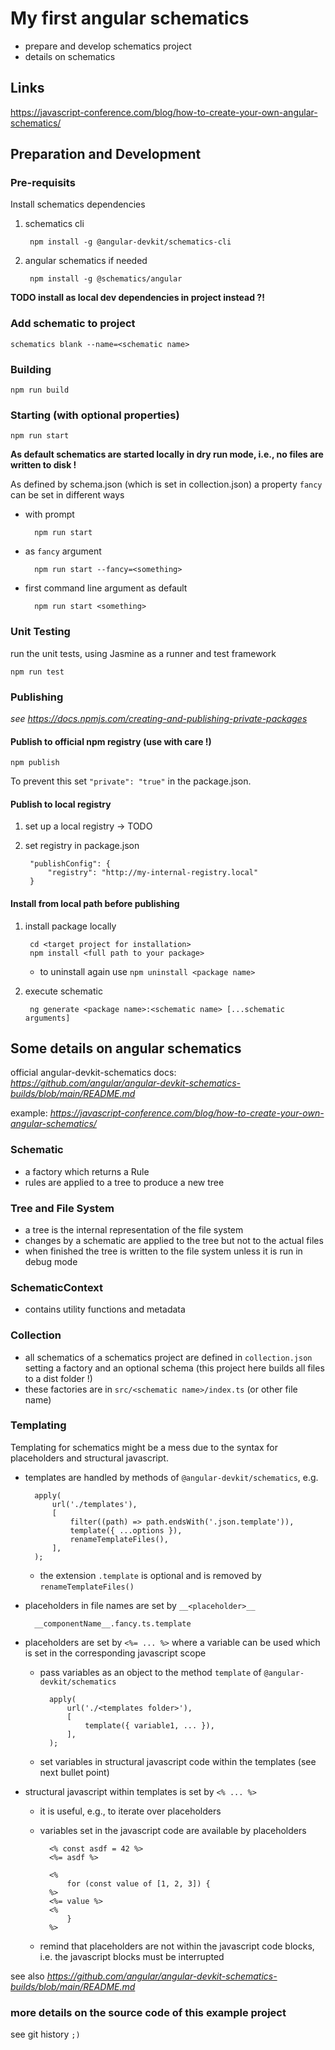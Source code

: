 # My first angular schematics

* prepare and develop schematics project
* details on schematics

## Links

https://javascript-conference.com/blog/how-to-create-your-own-angular-schematics/


## Preparation and Development

### Pre-requisits

Install schematics dependencies

1) schematics cli

        npm install -g @angular-devkit/schematics-cli

1) angular schematics if needed

        npm install -g @schematics/angular

**TODO install as local dev dependencies in project instead ?!**


### Add schematic to project

    schematics blank --name=<schematic name>


### Building

    npm run build


### Starting (with optional properties)

    npm run start

**As default schematics are started locally in dry run mode, i.e., no files are written to disk !**

As defined by schema.json (which is set in collection.json)
a property `fancy` can be set in different ways

* with prompt

        npm run start

* as `fancy` argument

        npm run start --fancy=<something>

* first command line argument as default

        npm run start <something>


### Unit Testing

run the unit tests, using Jasmine as a runner and test framework

    npm run test


### Publishing

*see https://docs.npmjs.com/creating-and-publishing-private-packages*

#### Publish to official npm registry (use with care !)

    npm publish

To prevent this set `"private": "true"` in the package.json.


#### Publish to local registry

1) set up a local registry -> TODO
1) set registry in package.json

        "publishConfig": {
            "registry": "http://my-internal-registry.local"
        }


#### Install from local path before publishing

1) install package locally

        cd <target project for installation>
        npm install <full path to your package>

    * to uninstall again use `npm uninstall <package name>`

1) execute schematic

        ng generate <package name>:<schematic name> [...schematic arguments]


## Some details on angular schematics

official angular-devkit-schematics docs:
*https://github.com/angular/angular-devkit-schematics-builds/blob/main/README.md*

example:
*https://javascript-conference.com/blog/how-to-create-your-own-angular-schematics/*


### Schematic

* a factory which returns a Rule
* rules are applied to a tree to produce a new tree


### Tree and File System

* a tree is the internal representation of the file system
* changes by a schematic are applied to the tree but not to the actual files
* when finished the tree is written to the file system unless it is run in debug mode


### SchematicContext

* contains utility functions and metadata


### Collection

* all schematics of a schematics project are defined in `collection.json` setting a factory and an optional schema (this project here builds all files to a dist folder !)
* these factories are in `src/<schematic name>/index.ts` (or other file name)


### Templating

Templating for schematics might be a mess due to the syntax for placeholders and structural javascript.
* templates are handled by methods of `@angular-devkit/schematics`, e.g.

        apply(
            url('./templates'),
            [
                filter((path) => path.endsWith('.json.template')),
                template({ ...options }),
                renameTemplateFiles(),
            ],
        );

    * the extension `.template` is optional and is removed by `renameTemplateFiles()`

* placeholders in file names are set by `__<placeholder>__`

        __componentName__.fancy.ts.template

* placeholders are set by `<%= ... %>` where a variable can be used which is set in the corresponding javascript scope
    * pass variables as an object to the method `template` of `@angular-devkit/schematics`

            apply(
                url('./<templates folder>'),
                [
                    template({ variable1, ... }),
                ],
            );

    * set variables in structural javascript code within the templates (see next bullet point)
* structural javascript within templates is set by `<% ... %>`
    * it is useful, e.g., to iterate over placeholders
    * variables set in the javascript code are available by placeholders

            <% const asdf = 42 %>
            <%= asdf %>

            <%
                for (const value of [1, 2, 3]) {
            %>
            <%= value %>
            <%
                }
            %>

    * remind that placeholders are not within the javascript code blocks, i.e. the javascript blocks must be interrupted



see also *https://github.com/angular/angular-devkit-schematics-builds/blob/main/README.md*


### more details on the source code of this example project

see git history `;)`
